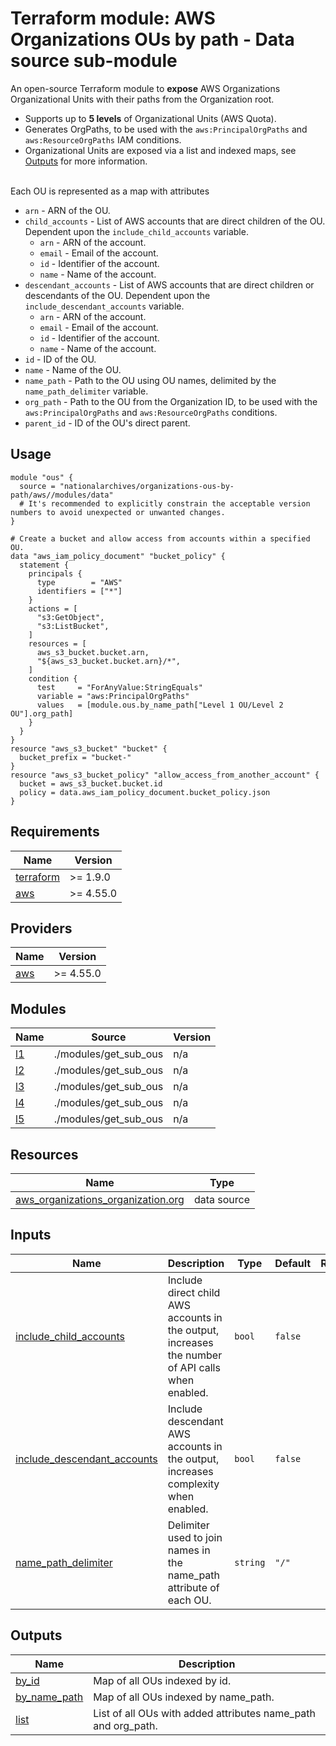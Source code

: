 # Terraform module: AWS Organizations OUs by path - Data source sub-module

An open-source Terraform module to **expose** AWS Organizations Organizational Units with their paths from the Organization root.

- Supports up to **5 levels** of Organizational Units (AWS Quota).
- Generates OrgPaths, to be used with the `aws:PrincipalOrgPaths` and `aws:ResourceOrgPaths` IAM conditions.
- Organizational Units are exposed via a list and indexed maps, see <a name="Outputs"></a> [Outputs](#Outputs) for more information.

<br/>
Each OU is represented as a map with attributes

- `arn` - ARN of the OU.
- `child_accounts` - List of AWS accounts that are direct children of the OU. Dependent upon the `include_child_accounts` variable.
  - `arn` - ARN of the account.
  - `email` - Email of the account.
  - `id` - Identifier of the account.
  - `name` - Name of the account.
- `descendant_accounts` - List of AWS accounts that are direct children or descendants of the OU. Dependent upon the `include_descendant_accounts` variable.
  - `arn` - ARN of the account.
  - `email` - Email of the account.
  - `id` - Identifier of the account.
  - `name` - Name of the account.
- `id` - ID of the OU.
- `name` - Name of the OU.
- `name_path` - Path to the OU using OU names, delimited by the `name_path_delimiter` variable.
- `org_path` - Path to the OU from the Organization ID, to be used with the `aws:PrincipalOrgPaths` and `aws:ResourceOrgPaths` conditions.
- `parent_id` - ID of the OU's direct parent.

## Usage

```hcl
module "ous" {
  source = "nationalarchives/organizations-ous-by-path/aws//modules/data"
  # It's recommended to explicitly constrain the acceptable version numbers to avoid unexpected or unwanted changes.
}

# Create a bucket and allow access from accounts within a specified OU.
data "aws_iam_policy_document" "bucket_policy" {
  statement {
    principals {
      type        = "AWS"
      identifiers = ["*"]
    }
    actions = [
      "s3:GetObject",
      "s3:ListBucket",
    ]
    resources = [
      aws_s3_bucket.bucket.arn,
      "${aws_s3_bucket.bucket.arn}/*",
    ]
    condition {
      test     = "ForAnyValue:StringEquals"
      variable = "aws:PrincipalOrgPaths"
      values   = [module.ous.by_name_path["Level 1 OU/Level 2 OU"].org_path]
    }
  }
}
resource "aws_s3_bucket" "bucket" {
  bucket_prefix = "bucket-"
}
resource "aws_s3_bucket_policy" "allow_access_from_another_account" {
  bucket = aws_s3_bucket.bucket.id
  policy = data.aws_iam_policy_document.bucket_policy.json
}
```

<!-- BEGIN_TF_DOCS -->

## Requirements

| Name                                                                     | Version   |
| ------------------------------------------------------------------------ | --------- |
| <a name="requirement_terraform"></a> [terraform](#requirement_terraform) | >= 1.9.0  |
| <a name="requirement_aws"></a> [aws](#requirement_aws)                   | >= 4.55.0 |

## Providers

| Name                                             | Version   |
| ------------------------------------------------ | --------- |
| <a name="provider_aws"></a> [aws](#provider_aws) | >= 4.55.0 |

## Modules

| Name                                      | Source                | Version |
| ----------------------------------------- | --------------------- | ------- |
| <a name="module_l1"></a> [l1](#module_l1) | ./modules/get_sub_ous | n/a     |
| <a name="module_l2"></a> [l2](#module_l2) | ./modules/get_sub_ous | n/a     |
| <a name="module_l3"></a> [l3](#module_l3) | ./modules/get_sub_ous | n/a     |
| <a name="module_l4"></a> [l4](#module_l4) | ./modules/get_sub_ous | n/a     |
| <a name="module_l5"></a> [l5](#module_l5) | ./modules/get_sub_ous | n/a     |

## Resources

| Name                                                                                                                                            | Type        |
| ----------------------------------------------------------------------------------------------------------------------------------------------- | ----------- |
| [aws_organizations_organization.org](https://registry.terraform.io/providers/hashicorp/aws/latest/docs/data-sources/organizations_organization) | data source |

## Inputs

| Name                                                                                                               | Description                                                                                      | Type     | Default | Required |
| ------------------------------------------------------------------------------------------------------------------ | ------------------------------------------------------------------------------------------------ | -------- | ------- | :------: |
| <a name="input_include_child_accounts"></a> [include_child_accounts](#input_include_child_accounts)                | Include direct child AWS accounts in the output, increases the number of API calls when enabled. | `bool`   | `false` |    no    |
| <a name="input_include_descendant_accounts"></a> [include_descendant_accounts](#input_include_descendant_accounts) | Include descendant AWS accounts in the output, increases complexity when enabled.                | `bool`   | `false` |    no    |
| <a name="input_name_path_delimiter"></a> [name_path_delimiter](#input_name_path_delimiter)                         | Delimiter used to join names in the name_path attribute of each OU.                              | `string` | `"/"`   |    no    |

## Outputs

| Name                                                                    | Description                                                   |
| ----------------------------------------------------------------------- | ------------------------------------------------------------- |
| <a name="output_by_id"></a> [by_id](#output_by_id)                      | Map of all OUs indexed by id.                                 |
| <a name="output_by_name_path"></a> [by_name_path](#output_by_name_path) | Map of all OUs indexed by name_path.                          |
| <a name="output_list"></a> [list](#output_list)                         | List of all OUs with added attributes name_path and org_path. |

<!-- END_TF_DOCS -->
